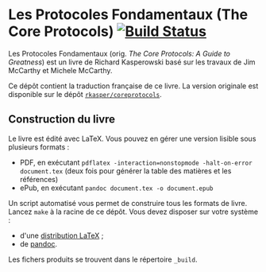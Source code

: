 # Les Protocoles Fondamentaux (The Core Protocols) [![Build Status](https://travis-ci.org/adericbourg/coreprotocols-fr.svg?branch=master)](https://travis-ci.org/adericbourg/coreprotocols-fr)

Les Protocoles Fondamentaux (orig. _The Core Protocols: A Guide to Greatness_) est un livre de Richard Kasperowski basé sur les travaux de Jim McCarthy et Michele McCarthy.

Ce dépôt contient la traduction française de ce livre. La version originale est disponible sur le dépôt [`rkasper/coreprotocols`](https://github.com/rkasper/coreprotocols).

## Construction du livre

Le livre est édité avec LaTeX. Vous pouvez en gérer une version lisible sous plusieurs formats :

* PDF, en exécutant `pdflatex -interaction=nonstopmode -halt-on-error document.tex` (deux fois pour générer la table des matières et les références)
* ePub, en exécutant `pandoc document.tex -o document.epub`

Un script automatisé vous permet de construire tous les formats de livre. Lancez `make` à la racine de ce dépôt. Vous devez disposer sur votre système :

* d'une [distribution LaTeX](https://www.latex-project.org/get/) ;
* de [pandoc](https://pandoc.org/).

Les fichers produits se trouvent dans le répertoire `_build`.
